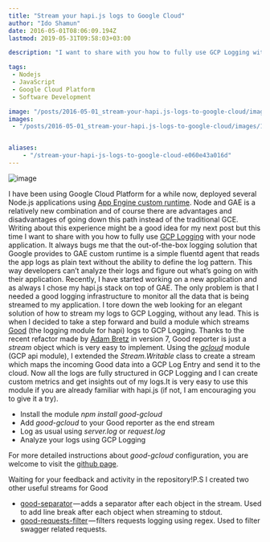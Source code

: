```yaml
---
title: "Stream your hapi.js logs to Google Cloud"
author: "Ido Shamun"
date: 2016-05-01T08:06:09.194Z
lastmod: 2019-05-31T09:58:03+03:00

description: "I want to share with you how to fully use GCP Logging with your node application."

tags:
 - Nodejs 
 - JavaScript 
 - Google Cloud Platform 
 - Software Development 

image: "/posts/2016-05-01_stream-your-hapi.js-logs-to-google-cloud/images/1.jpeg" 
images:
 - "/posts/2016-05-01_stream-your-hapi.js-logs-to-google-cloud/images/1.jpeg" 


aliases:
    - "/stream-your-hapi-js-logs-to-google-cloud-e060e43a016d"
---
```


![image](/posts/2016-05-01_stream-your-hapi.js-logs-to-google-cloud/images/1.jpeg)

I have been using Google Cloud Platform for a while now, deployed several Node.js applications using [App Engine custom runtime](https://cloud.google.com/appengine/docs/flexible/). Node and GAE is a relatively new combination and of course there are advantages and disadvantages of going down this path instead of the traditional GCE. Writing about this experience might be a good idea for my next post but this time I want to share with you how to fully use [GCP Logging](https://cloud.google.com/logging/) with your node application. It always bugs me that the out-of-the-box logging solution that Google provides to GAE custom runtime is a simple fluentd agent that reads the app logs as plain text without the ability to define the log pattern. This way developers can’t analyze their logs and figure out what’s going on with their application. Recently, I have started working on a new application and as always I chose my hapi.js stack on top of GAE. The only problem is that I needed a good logging infrastructure to monitor all the data that is being streamed to my application. I tore down the web looking for an elegant solution of how to stream my logs to GCP Logging, without any lead. This is when I decided to take a step forward and build a module which streams [Good](https://github.com/hapijs/good) (the logging module for hapi) logs to GCP Logging. Thanks to the recent refactor made by [Adam Bretz](https://medium.com/u/f785405c3902) in version 7, Good reporter is just a _stream_ object which is very easy to implement. Using the [_gcloud_](https://github.com/GoogleCloudPlatform/gcloud-node) module (GCP api module), I extended the _Stream.Writable_ class to create a stream which maps the incoming Good data into a GCP Log Entry and send it to the cloud. Now all the logs are fully structured in GCP Logging and I can create custom metrics and get insights out of my logs.It is very easy to use this module if you are already familiar with hapi.js (if not, I am encouraging you to give it a try).

*   Install the module _npm install good-gcloud_
*   Add _good-gcloud_ to your Good reporter as the end stream
*   Log as usual using _server.log_ or _request.log_
*   Analyze your logs using GCP Logging

For more detailed instructions about _good-gcloud_ configuration, you are welcome to visit the [github page](http://bit.ly/1Y0tWIS).

Waiting for your feedback and activity in the repository!P.S I created two other useful streams for Good

*   [good-separator](http://bit.ly/21n0zlR) — adds a separator after each object in the stream. Used to add line break after each object when streaming to stdout.
*   [good-requests-filter](http://bit.ly/1VFQbpN) — filters requests logging using regex. Used to filter swagger related requests.
